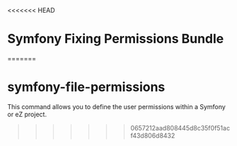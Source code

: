 <<<<<<< HEAD
# Symfony Fixing Permissions Bundle
=======
# symfony-file-permissions
This command allows you to define the user permissions within a Symfony or eZ project.
>>>>>>> 0657212aad808445d8c35f0f51acf43d806d8432
